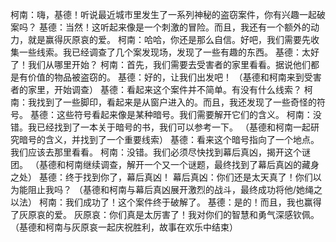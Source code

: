 柯南：嗨，基德！听说最近城市里发生了一系列神秘的盗窃案件，你有兴趣一起破案吗？
基德：当然！这听起来像是一个刺激的冒险。而且，我还有一个额外的动力，就是赢得灰原哀的爱。
柯南：哈哈，你还是那么自信。好吧，我们需要先收集一些线索。我已经调查了几个案发现场，发现了一些有趣的东西。
基德：太好了！我们从哪里开始？
柯南：首先，我们需要去受害者的家里看看。据说他们都是有价值的物品被盗窃的。
基德：好的，让我们出发吧！
（基德和柯南来到受害者的家里，开始调查）
基德：看起来这个案件并不简单。有没有什么线索？
柯南：我找到了一些脚印，看起来是从窗户进入的。而且，我还发现了一些奇怪的符号。
基德：这些符号看起来像是某种暗号。我们需要解开它们的含义。
柯南：没错。我已经找到了一本关于暗号的书，我们可以参考一下。
（基德和柯南一起研究暗号的含义，并找到了一个重要线索）
基德：看来这个暗号指向了一个地点。我们应该去那里看看。
柯南：没错。我们必须尽快找到幕后真凶，揭开这个谜团。
（基德和柯南继续调查，解开一个又一个谜题，最终找到了幕后真凶的藏身之处）
基德：终于找到你了，幕后真凶！
幕后真凶：你们还是太天真了！你们以为能阻止我吗？
（基德和柯南与幕后真凶展开激烈的战斗，最终成功将他/她绳之以法）
柯南：我们成功了！这个案件终于破解了。
基德：是的！而且，我也赢得了灰原哀的爱。
灰原哀：你们真是太厉害了！我对你们的智慧和勇气深感钦佩。
（基德和柯南与灰原哀一起庆祝胜利，故事在欢乐中结束）